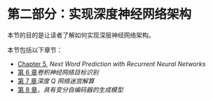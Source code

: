 # 第二部分：实现深度神经网络架构

本节的目的是让读者了解如何实现深层神经网络架构。

本节包括以下章节：

*   [Chapter 5](05.html), *Next Word Prediction with Recurrent Neural Networks*
*   [第 6 章](06.html)*卷积神经网络目标识别*
*   [第 7 章](07.html)*深度 Q 网络迷宫解算*
*   [第 8 章](08.html)，*具有变分自编码器的生成模型*